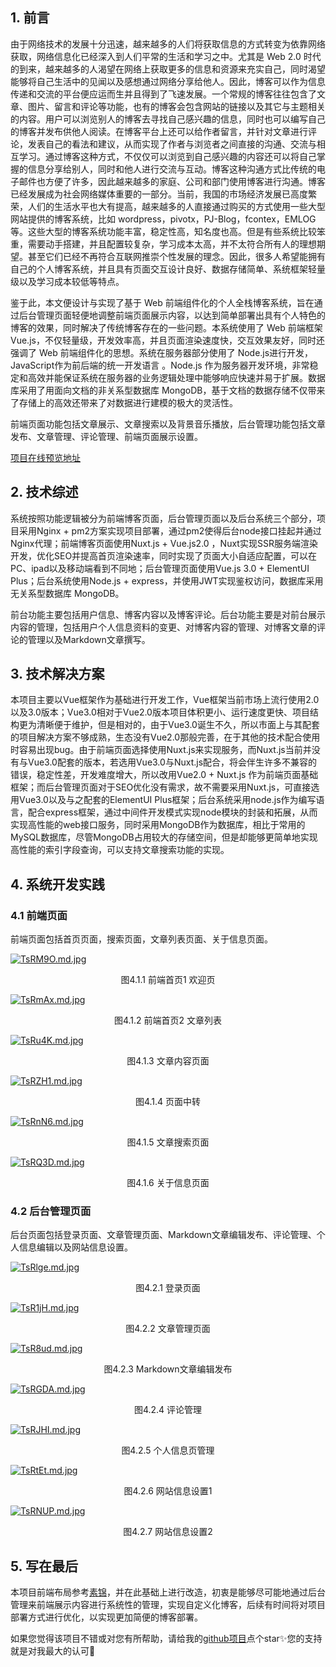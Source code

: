 ## 1. 前言

由于网络技术的发展十分迅速，越来越多的人们将获取信息的方式转变为依靠网络获取，网络信息化已经深入到人们平常的生活和学习之中。尤其是 Web 2.0 时代的到来，越来越多的人渴望在网络上获取更多的信息和资源来充实自己，同时渴望能够将自己生活中的见闻以及感想通过网络分享给他人。因此，博客可以作为信息传递和交流的平台便应运而生并且得到了飞速发展。一个常规的博客往往包含了文章、图片、留言和评论等功能，也有的博客会包含网站的链接以及其它与主题相关的内容。用户可以浏览别人的博客去寻找自己感兴趣的信息，同时也可以编写自己的博客并发布供他人阅读。在博客平台上还可以给作者留言，并针对文章进行评论，发表自己的看法和建议，从而实现了作者与浏览者之间直接的沟通、交流与相互学习。通过博客这种方式，不仅仅可以浏览到自己感兴趣的内容还可以将自己掌握的信息分享给别人，同时和他人进行交流与互动。博客这种沟通方式比传统的电子邮件也方便了许多，因此越来越多的家庭、公司和部门使用博客进行沟通。博客已经发展成为社会网络媒体重要的一部分。当前，我国的市场经济发展已高度繁荣，人们的生活水平也大有提高，越来越多的人直接通过购买的方式使用一些大型网站提供的博客系统，比如 wordpress，pivotx，PJ-Blog，fcontex，EMLOG 等。这些大型的博客系统功能丰富，稳定性高，知名度也高。但是有些系统比较笨重，需要动手搭建，并且配置较复杂，学习成本太高，并不太符合所有人的理想期望。甚至它们已经不再符合互联网推崇个性发展的理念。因此，很多人希望能拥有自己的个人博客系统，并且具有页面交互设计良好、数据存储简单、系统框架轻量级以及学习成本较低等特点。

鉴于此，本文便设计与实现了基于 Web 前端组件化的个人全栈博客系统，旨在通过后台管理页面轻便地调整前端页面展示内容，以达到简单部署出具有个人特色的博客的效果，同时解决了传统博客存在的一些问题。本系统使用了 Web 前端框架Vue.js，不仅轻量级，开发效率高，并且页面渲染速度快，交互效果友好，同时还强调了 Web 前端组件化的思想。系统在服务器部分使用了 Node.js进行开发，JavaScript作为前后端的统一开发语言  。Node.js 作为服务器开发环境，非常稳定和高效并能保证系统在服务器的业务逻辑处理中能够响应快速并易于扩展。数据库采用了用面向文档的非关系型数据库 MongoDB，基于文档的数据存储不仅带来了存储上的高效还带来了对数据进行建模的极大的灵活性。

前端页面功能包括文章展示、文章搜索以及背景音乐播放，后台管理功能包括文章发布、文章管理、评论管理、前端页面展示设置。

<a href="http://42.194.187.106/">项目在线预览地址</a>

 

## 2. 技术综述

系统按照功能逻辑被分为前端博客页面，后台管理页面以及后台系统三个部分，项目采用Nginx + pm2方案实现项目部署，通过pm2使得后台node接口挂起并通过Nginx代理；前端博客页面使用Nuxt.js + Vue.js2.0 ，Nuxt实现SSR服务端渲染开发，优化SEO并提高首页渲染速率，同时实现了页面大小自适应配置，可以在PC、ipad以及移动端看到不同地；后台管理页面使用Vue.js 3.0 + ElementUI Plus；后台系统使用Node.js + express，并使用JWT实现鉴权访问，数据库采用无关系型数据库 MongoDB。

前台功能主要包括用户信息、博客内容以及博客评论。后台功能主要是对前台展示内容的管理，包括用户个人信息资料的变更、对博客内容的管理、对博客文章的评论的管理以及Markdown文章撰写。



## 3. 技术解决方案

本项目主要以Vue框架作为基础进行开发工作，Vue框架当前市场上流行使用2.0以及3.0版本；Vue3.0相对于Vue2.0版本项目体积更小、运行速度更快、项目结构更为清晰便于维护，但是相对的，由于Vue3.0诞生不久，所以市面上与其配套的项目解决方案不够成熟，生态没有Vue2.0那般完善，在于其他的技术配合使用时容易出现bug。由于前端页面选择使用Nuxt.js来实现服务，而Nuxt.js当前并没有与Vue3.0配套的版本，若选用Vue3.0与Nuxt.js配合，将会伴生许多不兼容的错误，稳定性差，开发难度增大，所以改用Vue2.0 + Nuxt.js 作为前端页面基础框架；而后台管理页面对于SEO优化没有需求，故不需要采用Nuxt.js，可直接选用Vue3.0以及与之配套的ElementUI Plus框架；后台系统采用node.js作为编写语言，配合express框架，通过中间件开发模式实现node模块的封装和拓展，从而实现高性能的web接口服务，同时采用MongoDB作为数据库，相比于常用的MySQL数据库，尽管MongoDB占用较大的存储空间，但是却能够更简单地实现高性能的索引字段查询，可以支持文章搜索功能的实现。

## 4. 系统开发实践

### 4.1 前端页面

前端页面包括首页页面，搜索页面，文章列表页面、关于信息页面。

[![TsRM9O.md.jpg](https://s4.ax1x.com/2021/12/28/TsRM9O.md.jpg)](https://imgtu.com/i/TsRM9O) 

<center>图4.1.1 前端首页1 欢迎页</center>


[![TsRmAx.md.jpg](https://s4.ax1x.com/2021/12/28/TsRmAx.md.jpg)](https://imgtu.com/i/TsRmAx) 

<center>图4.1.2 前端首页2 文章列表</center>


[![TsRu4K.md.jpg](https://s4.ax1x.com/2021/12/28/TsRu4K.md.jpg)](https://imgtu.com/i/TsRu4K) 

<center>图4.1.3 文章内容页面</center>


 [![TsRZH1.md.jpg](https://s4.ax1x.com/2021/12/28/TsRZH1.md.jpg)](https://imgtu.com/i/TsRZH1)

<center>图4.1.4 页面中转</center>


[![TsRnN6.md.jpg](https://s4.ax1x.com/2021/12/28/TsRnN6.md.jpg)](https://imgtu.com/i/TsRnN6) 

<center>图4.1.5 文章搜索页面</center>


[![TsRQ3D.md.jpg](https://s4.ax1x.com/2021/12/28/TsRQ3D.md.jpg)](https://imgtu.com/i/TsRQ3D) 

<center>图4.1.6 关于信息页面</center>

 

### 4.2 后台管理页面

后台页面包括登录页面、文章管理页面、Markdown文章编辑发布、评论管理、个人信息编辑以及网站信息设置。

 [![TsRlge.md.jpg](https://s4.ax1x.com/2021/12/28/TsRlge.md.jpg)](https://imgtu.com/i/TsRlge)

<center>图4.2.1 登录页面</center>


[![TsR1jH.md.jpg](https://s4.ax1x.com/2021/12/28/TsR1jH.md.jpg)](https://imgtu.com/i/TsR1jH) 

<center>图4.2.2 文章管理页面</center>


 [![TsR8ud.md.jpg](https://s4.ax1x.com/2021/12/28/TsR8ud.md.jpg)](https://imgtu.com/i/TsR8ud)

<center>图4.2.3 Markdown文章编辑发布</center>


[![TsRGDA.md.jpg](https://s4.ax1x.com/2021/12/28/TsRGDA.md.jpg)](https://imgtu.com/i/TsRGDA) 

<center>图4.2.4 评论管理</center>


[![TsRJHI.md.jpg](https://s4.ax1x.com/2021/12/28/TsRJHI.md.jpg)](https://imgtu.com/i/TsRJHI)

<center>图4.2.5 个人信息页管理</center>


[![TsRtEt.md.jpg](https://s4.ax1x.com/2021/12/28/TsRtEt.md.jpg)](https://imgtu.com/i/TsRtEt) 

<center>图4.2.6 网站信息设置1</center>


 [![TsRNUP.md.jpg](https://s4.ax1x.com/2021/12/28/TsRNUP.md.jpg)](https://imgtu.com/i/TsRNUP)

<center>图4.2.7 网站信息设置2</center>


## 5. 写在最后

本项目前端布局参考<a href="https://isujin.com/">素锦</a>，并在此基础上进行改造，初衷是能够尽可能地通过后台管理来前端展示内容进行系统性的管理，实现自定义化博客，后续有时间将对项目部署方式进行优化，以实现更加简便的博客部署。

如果您觉得该项目不错或对您有所帮助，请给我的<a href="https://github.com/xiehaopei/XHP_Blog">github项目</a>点个star:sparkles:您的支持就是对我最大的认可💪

